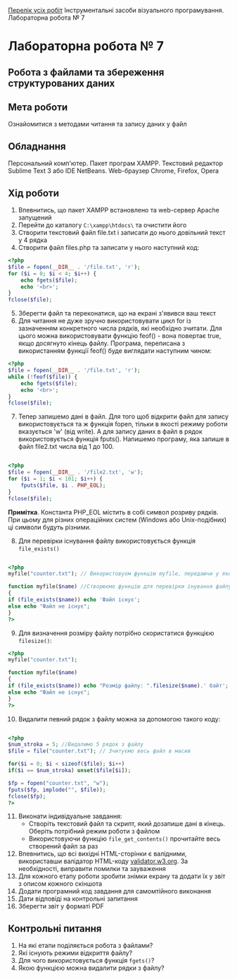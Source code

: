[Перелік усіх робіт](README.md)
Інструментальні засоби візуального програмування. Лабораторна робота № 7

# Лабораторна робота № 7

## Робота з файлами та збереження структурованих даних

## Мета роботи

Ознайомитися з методами читання та запису даних у файл

## Обладнання

Персональний комп'ютер. Пакет програм XAMPP. Текстовий редактор Sublime Text 3 або IDE NetBeans. Web-браузер Chrome, Firefox, Opera

## Хід роботи
1. Впевнитись, що пакет XAMPP встановлено та web-сервер Apache запущений
2. Перейти до каталогу `C:\xampp\htdocs\` та очистити його
3. Створити текстовий файл file.txt і записати до нього довільний текст у 4 рядка
4. Створити файл files.php та записати у нього наступний код:
```php
<?php
$file = fopen(__DIR__ . '/file.txt', 'r');
for ($i = 0; $i < 4; $i++) {
    echo fgets($file);
    echo '<br>';
}
fclose($file);	
```
5. Зберегти файл та переконатися, що на екрані з'явився ваш текст
6. Для читання не дуже зручно використовувати цикл for із зазначенням конкретного числа рядків, які необхідно зчитати. Для цього можна використовувати функцію feof() - вона повертає true, якщо досягнуто кінець файлу. Програма, переписана з використанням функції feof() буде виглядати наступним чином:
```php
<?php
$file = fopen(__DIR__ . '/file.txt', 'r');
while (!feof($file)) {
    echo fgets($file);
    echo '<br>';
}
fclose($file);
```
7. Тепер запишемо дані в файл. Для того щоб відкрити файл для запису використовується та ж функція fopen, тільки в якості режиму роботи вказується 'w' (від write). А для запису даних в файл в рядок використовується функція fputs(). Напишемо програму, яка запише в файл file2.txt числа від 1 до 100. 
```php

<?php
$file = fopen(__DIR__ . '/file2.txt', 'w');
for ($i = 1; $i < 101; $i++) {
    fputs($file, $i . PHP_EOL);
}
fclose($file);
```
**Примітка**. Константа PHP_EOL містить в собі символ розриву рядків. При цьому для різних операційних систем (Windows або Unix-подібних) ці символи будуть різними.

8. Для перевірки існування файлу використовується функція `file_exists()`

```php

<?php
myfile("counter.txt"); // Використовуєм функцію myfile, передаючи у якості аргументу ім'я файлу

function myfile($name) //Створюємо функцію для перевірки інування файлу
{
if (file_exists($name)) echo 'Файл існує';
else echo "Файл не існує";
}
?>
```
9. Для визначення розміру файлу потрібно скористатися функцією `filesize()`: 
```php
<?php
myfile("counter.txt");

function myfile($name)
{
if (file_exists($name)) echo "Розмір файлу: ".filesize($name).' байт';
else echo "Файл не існує";
}
?>
```
10. Видалити певний рядок з файлу можна за допомогою такого коду: 
```php

<?php
$num_stroka = 5; //Видалимо 5 рядок з файлу
$file = file("counter.txt"); // Зчитуємо весь файл в масив

for($i = 0; $i < sizeof($file); $i++)
if($i == $num_stroka) unset($file[$i]);

$fp = fopen("counter.txt", "w");
fputs($fp, implode("", $file));
fclose($fp);
?>
```
11. Виконати індивідуальне завдання:
    + Створіть текстовий файл та скрипт, який дозапише дані в кінець. Оберіть потрібний режим роботи з файлом
    + Використовуючи функцію `file_get_contents()` прочитайте весь створений файл за раз
12. Впевнитись, що всі вихідні HTML-сторінки є валідними, використавши валідатор HTML-коду [validator.w3.org](https://validator.w3.org/). За необхідності, виправити помилки та зауваження
13. Для кожного етапу роботи зробити знімки екрану та додати їх у звіт з описом кожного скіншота
14. Додати програмний код завдання для самомтійного виконання
15. Дати відповіді на контрольні запитання
16. Зберегти звіт у форматі PDF

## Контрольні питання
1. На які етапи поділяється робота з файлами?
2. Які існують режими відкриття файлу?
3. Для чого використовується функція `fgets()`?
4. Якою функцією можна видалити рядки з файлу?
